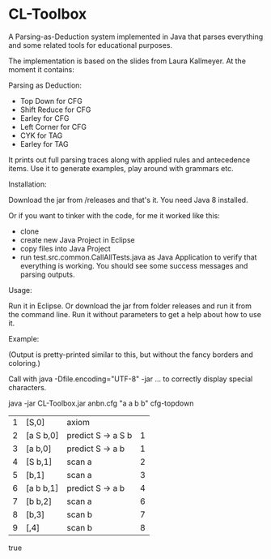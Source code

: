 # CL-Toolbox
A Parsing-as-Deduction system implemented in Java that parses everything and some related tools for educational purposes.

The implementation is based on the slides from Laura Kallmeyer. At the moment it contains:

Parsing as Deduction:
- Top Down for CFG
- Shift Reduce for CFG
- Earley for CFG
- Left Corner for CFG
- CYK for TAG
- Earley for TAG

It prints out full parsing traces along with applied rules and antecedence items.
Use it to generate examples, play around with grammars etc.

Installation:

Download the jar from /releases and that's it. You need Java 8 installed.

Or if you want to tinker with the code, for me it worked like this:
- clone
- create new Java Project in Eclipse
- copy files into Java Project
- run test.src.common.CallAllTests.java as Java Application to verify that everything is working. You should see some success messages and parsing outputs.


Usage:

Run it in Eclipse. Or download the jar from folder releases and run it from the command line. Run it without parameters to get a help about how to use it.

Example:

(Output is pretty-printed similar to this, but without the fancy borders and coloring.)

Call with java -Dfile.encoding="UTF-8" -jar ... to correctly display special characters.

java -jar CL-Toolbox.jar anbn.cfg "a a b b" cfg-topdown
<table border="0">
<tr><td>1</td><td>[S,0]</td><td>axiom</td><td></td></tr>
<tr><td>2</td><td>[a S b,0]</td><td>predict S -> a S b</td><td>1</td></tr>
<tr><td>3</td><td>[a b,0]</td><td>predict S -> a b</td><td>1</td></tr>
<tr><td>4</td><td>[S b,1]</td><td>scan a</td><td>2</td></tr>
<tr><td>5</td><td>[b,1]</td><td>scan a</td></td><td>3</tr>
<tr><td>6</td><td>[a b b,1]</td><td>predict S -> a b</td><td>4</td></tr>
<tr><td>7</td><td>[b b,2]</td><td>scan a</td><td>6</td></tr>
<tr><td>8</td><td>[b,3]</td><td>scan b</td><td>7</td></tr>
<tr><td>9</td><td>[,4]</td><td>scan b</td><td>8</td></tr>
</table>
true